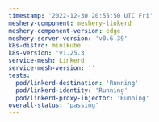 ```yaml
---
timestamp: '2022-12-30 20:55:50 UTC Fri'
meshery-component: meshery-linkerd
meshery-component-version: edge
meshery-server-version: 'v0.6.39'
k8s-distro: minikube
k8s-version: 'v1.25.3'
service-mesh: Linkerd
service-mesh-version: ''
tests:
  pod/linkerd-destination: 'Running'
  pod/linkerd-identity: 'Running'
  pod/linkerd-proxy-injector: 'Running'
overall-status: 'passing'
---
```

